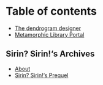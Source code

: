 # Table of contents

* [The dendrogram designer](README.md)
* [Metamorphic Library Portal](http://pan.phantom-sea-limited.ltd:222/)

## Sirin? Sirin!‘s Archives <a id="book"></a>

* [About](book/ab.md)
* [Sirin? Sirin!‘s Prequel](book/ac.md)


